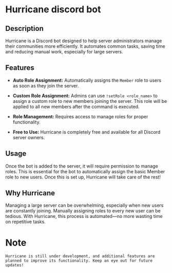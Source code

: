 # Hurricane discord bot

## Description

Hurricane is a Discord bot designed to help server administrators manage their communities more efficiently. It automates common tasks, saving time and reducing manual work, especially for large servers.
## Features
 * **Auto Role Assignment:** Automatically assigns the `Member` role to users as soon as they join the server.

 * **Custom Role Assignment:** Admins can use `!setRole <role_name>` to assign a custom role to new members joining the server. This role will be applied to all new members after the command is executed.

 * **Role Management:** Requires access to manage roles for proper functionality.

 * **Free to Use:** Hurricane is completely free and available for all Discord server owners.

## Usage
Once the bot is added to the server, it will require permission to manage roles. 
This is essential for the bot to automatically assign the basic Member role to new users. 
Once this is set up, Hurricane will take care of the rest!

## Why Hurricane
Managing a large server can be overwhelming, especially when new users are constantly joining. 
Manually assigning roles to every new user can be tedious. 
With Hurricane, this process is automated—no more wasting time on repetitive tasks.

# Note
`Hurricane is still under development, and additional features are planned to improve its functionality. Keep an eye out for future updates!` 